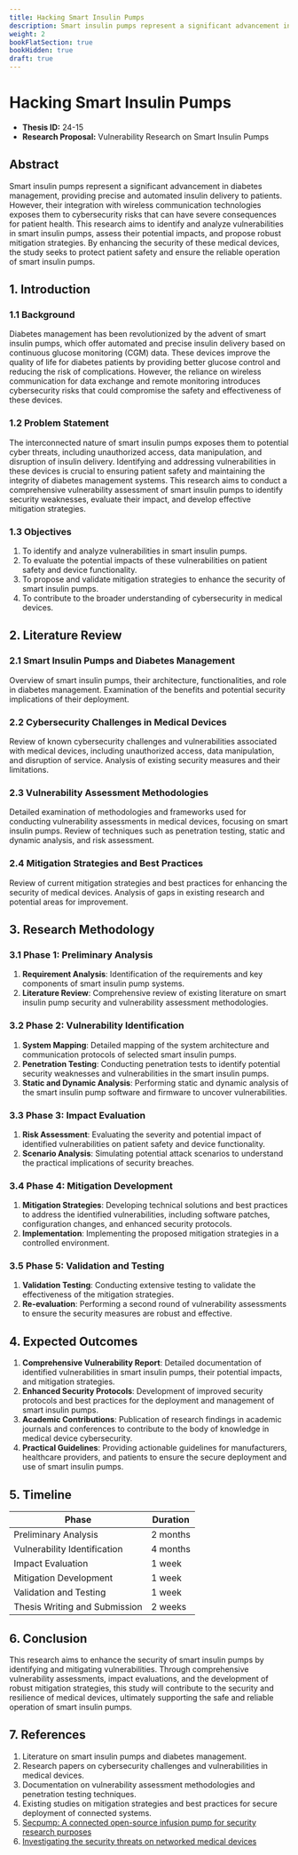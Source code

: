 ```yaml
---
title: Hacking Smart Insulin Pumps
description: Smart insulin pumps represent a significant advancement in diabetes management, providing precise and automated insulin delivery to patients. However, their integration with wireless communication technologies exposes them to cybersecurity risks that can have severe consequences for patient health. This research aims to identify and analyze vulnerabilities in smart insulin pumps, assess their potential impacts, and propose robust mitigation strategies. By enhancing the security of these medical devices, the study seeks to protect patient safety and ensure the reliable operation of smart insulin pumps.
weight: 2
bookFlatSection: true
bookHidden: true
draft: true
---
```


# Hacking Smart Insulin Pumps

- **Thesis ID:** 24-15
- **Research Proposal:** Vulnerability Research on Smart Insulin Pumps

## Abstract

Smart insulin pumps represent a significant advancement in diabetes management, providing precise and automated insulin delivery to patients. However, their integration with wireless communication technologies exposes them to cybersecurity risks that can have severe consequences for patient health. This research aims to identify and analyze vulnerabilities in smart insulin pumps, assess their potential impacts, and propose robust mitigation strategies. By enhancing the security of these medical devices, the study seeks to protect patient safety and ensure the reliable operation of smart insulin pumps.

## 1. Introduction

### 1.1 Background

Diabetes management has been revolutionized by the advent of smart insulin pumps, which offer automated and precise insulin delivery based on continuous glucose monitoring (CGM) data. These devices improve the quality of life for diabetes patients by providing better glucose control and reducing the risk of complications. However, the reliance on wireless communication for data exchange and remote monitoring introduces cybersecurity risks that could compromise the safety and effectiveness of these devices.

### 1.2 Problem Statement

The interconnected nature of smart insulin pumps exposes them to potential cyber threats, including unauthorized access, data manipulation, and disruption of insulin delivery. Identifying and addressing vulnerabilities in these devices is crucial to ensuring patient safety and maintaining the integrity of diabetes management systems. This research aims to conduct a comprehensive vulnerability assessment of smart insulin pumps to identify security weaknesses, evaluate their impact, and develop effective mitigation strategies.

### 1.3 Objectives

1. To identify and analyze vulnerabilities in smart insulin pumps.
2. To evaluate the potential impacts of these vulnerabilities on patient safety and device functionality.
3. To propose and validate mitigation strategies to enhance the security of smart insulin pumps.
4. To contribute to the broader understanding of cybersecurity in medical devices.

## 2. Literature Review

### 2.1 Smart Insulin Pumps and Diabetes Management

Overview of smart insulin pumps, their architecture, functionalities, and role in diabetes management. Examination of the benefits and potential security implications of their deployment.

### 2.2 Cybersecurity Challenges in Medical Devices

Review of known cybersecurity challenges and vulnerabilities associated with medical devices, including unauthorized access, data manipulation, and disruption of service. Analysis of existing security measures and their limitations.

### 2.3 Vulnerability Assessment Methodologies

Detailed examination of methodologies and frameworks used for conducting vulnerability assessments in medical devices, focusing on smart insulin pumps. Review of techniques such as penetration testing, static and dynamic analysis, and risk assessment.

### 2.4 Mitigation Strategies and Best Practices

Review of current mitigation strategies and best practices for enhancing the security of medical devices. Analysis of gaps in existing research and potential areas for improvement.

## 3. Research Methodology

### 3.1 Phase 1: Preliminary Analysis

1. **Requirement Analysis**: Identification of the requirements and key components of smart insulin pump systems.
2. **Literature Review**: Comprehensive review of existing literature on smart insulin pump security and vulnerability assessment methodologies.

### 3.2 Phase 2: Vulnerability Identification

1. **System Mapping**: Detailed mapping of the system architecture and communication protocols of selected smart insulin pumps.
2. **Penetration Testing**: Conducting penetration tests to identify potential security weaknesses and vulnerabilities in the smart insulin pumps.
3. **Static and Dynamic Analysis**: Performing static and dynamic analysis of the smart insulin pump software and firmware to uncover vulnerabilities.

### 3.3 Phase 3: Impact Evaluation

1. **Risk Assessment**: Evaluating the severity and potential impact of identified vulnerabilities on patient safety and device functionality.
2. **Scenario Analysis**: Simulating potential attack scenarios to understand the practical implications of security breaches.

### 3.4 Phase 4: Mitigation Development

1. **Mitigation Strategies**: Developing technical solutions and best practices to address the identified vulnerabilities, including software patches, configuration changes, and enhanced security protocols.
2. **Implementation**: Implementing the proposed mitigation strategies in a controlled environment.

### 3.5 Phase 5: Validation and Testing

1. **Validation Testing**: Conducting extensive testing to validate the effectiveness of the mitigation strategies.
2. **Re-evaluation**: Performing a second round of vulnerability assessments to ensure the security measures are robust and effective.

## 4. Expected Outcomes

1. **Comprehensive Vulnerability Report**: Detailed documentation of identified vulnerabilities in smart insulin pumps, their potential impacts, and mitigation strategies.
2. **Enhanced Security Protocols**: Development of improved security protocols and best practices for the deployment and management of smart insulin pumps.
3. **Academic Contributions**: Publication of research findings in academic journals and conferences to contribute to the body of knowledge in medical device cybersecurity.
4. **Practical Guidelines**: Providing actionable guidelines for manufacturers, healthcare providers, and patients to ensure the secure deployment and use of smart insulin pumps.

## 5. Timeline

| Phase                        | Duration   |
|------------------------------|------------|
| Preliminary Analysis         | 2 months   |
| Vulnerability Identification | 4 months   |
| Impact Evaluation            | 1 week   |
| Mitigation Development       | 1 week   |
| Validation and Testing       | 1 week   |
| Thesis Writing and Submission| 2 weeks    |

## 6. Conclusion

This research aims to enhance the security of smart insulin pumps by identifying and mitigating vulnerabilities. Through comprehensive vulnerability assessments, impact evaluations, and the development of robust mitigation strategies, this study will contribute to the security and resilience of medical devices, ultimately supporting the safe and reliable operation of smart insulin pumps.

## 7. References

1. Literature on smart insulin pumps and diabetes management.
2. Research papers on cybersecurity challenges and vulnerabilities in medical devices.
3. Documentation on vulnerability assessment methodologies and penetration testing techniques.
4. Existing studies on mitigation strategies and best practices for secure deployment of connected systems.
5. [Secpump: A connected open-source infusion pump for security research purposes](https://ieeexplore.ieee.org/abstract/document/9031704/)
6. [Investigating the security threats on networked medical devices](https://ieeexplore.ieee.org/abstract/document/9031212/)
